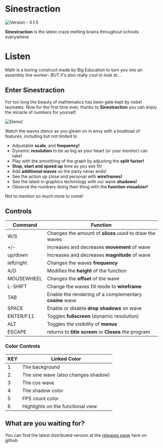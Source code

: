 # Sinestraction
![Version - 0.1.5](https://img.shields.io/badge/Version-0.1.5-9F2B68?style=for-the-badge)

**Sinestraction** is the latest craze melting brains throughout schools everywhere

# Listen
Math is a boring construct made by Big Education to turn you into an assembly line worker- *BUT* it's also really cool to look at...

## Enter Sinestraction

For too long the beauty of mathematics has been gate kept by nobel laureates. Now for the first time ever, thanks to **Sinestraction** you can enjoy the miracle of numbers for yourself.

![Demo!](https://media.giphy.com/media/MDDlbpnA3mSVbRhybS/giphy.gif)

Watch the waves *dance* as you gleam on in envy with a boatload of features, including but not limited to

 - Adjustable **scale**, and **frequency!**
 - Dynamic **resolution** to be as big as your heart (or your monitor) can take!
 - Play with the smoothing of the graph by adjusting the **split factor!**
 - **Stop, start and speed up** time as you see fit!
 - Add **additional waves** so the party never ends!
 - See the action up close and personal with **wireframes!**
 - See the latest in graphics technology with our wave **shadows!**
 - Observe the numbers doing their thing with the **function visualizer!**

 Not to mention so much more to come!

## Controls
|Command|Function|
|--|--|
|W/S| Changes the amount of **slices** used to draw the waves
|+/-| Increases and decreases **movement** of wave|
| up/down | Increases and decreases **magnitude** of wave|
|left/right| Changes the waves **frequency**|
|A/D| Modifies the **height** of the function|
|MOUSEWHEEL| Changes the **offset** of the wave |
|L-SHIFT| Change the waves fill mode to **wireframe**|
|TAB| Enable the rendering of a complementary **cosine** wave|
|SPACE| Enable or disable **drop shadows** on wave|
|ENTER/F11| Toggles **fullscreen** (dynamic resolution)|
|ALT| Toggles the visibility of **menus**|
|ESCAPE| returns to **title screen** or **Closes** the program|

### Color Controls
|KEY|Linked Color|
|--|--|
|1| The background |
|2| The sine wave (also changes shadow)|
|3| The cos wave |
|4| The shadow color |
|5| FPS count color |
|6| Highlights on the functional view |

## What are you waiting for?

You can find the latest distributed version at the [releases page](https://github.com/Puzzelism/sinestraction/releases) here on github
